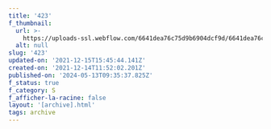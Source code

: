 ```yaml
---
title: '423'
f_thumbnail:
  url: >-
    https://uploads-ssl.webflow.com/6641dea76c75d9b6904dcf9d/6641dea76c75d9b6904dd325_423.jpg
  alt: null
slug: '423'
updated-on: '2021-12-15T15:45:44.141Z'
created-on: '2021-12-14T11:52:02.201Z'
published-on: '2024-05-13T09:35:37.825Z'
f_status: true
f_category: S
f_afficher-la-racine: false
layout: '[archive].html'
tags: archive
---
```



